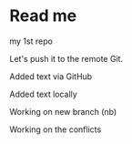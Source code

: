# Read me

my 1st repo

Let's push it to the remote Git.

Added text via GitHub

Added text locally

Working on new branch (nb)

Working on the conflicts
